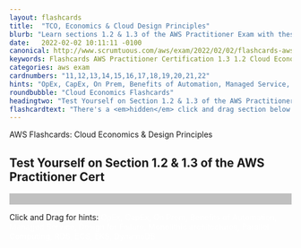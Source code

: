 ```yaml
---
layout: flashcards
title:  "TCO, Economics & Cloud Design Principles"
blurb: "Learn sections 1.2 & 1.3 of the AWS Practitioner Exam with these AWS Flashcards on cloud economics, AWS design principles."
date:   2022-02-02 10:11:11 -0100
canonical: http://www.scrumtuous.com/aws/exam/2022/02/02/flashcards-aws-cloud-economics-design-opex-capex-exam.html
keywords: Flashcards AWS Practitioner Certification 1.3 1.2 Cloud Economics Design Principles
categories: aws exam
cardnumbers: "11,12,13,14,15,16,17,18,19,20,21,22"
hints: "OpEx, CapEx, On Prem, Benefits of Automation, Managed Service, Design for Failure, Monolithic architectures, Parallel Computing, RDS, ECS, EKS, DynamoDB"
roundbubble: "Cloud Economics Flashcards"
headingtwo: "Test Yourself on Section 1.2 & 1.3 of the AWS Practitioner Cert"
flashcardtext: "There's a <em>hidden</em> click and drag section below for hints."
---
```


<span class="wow fadeInDown" data-wow-delay=".2s">AWS Flashcards: Cloud Economics & Design Principles</span>
<h2 class="wow fadeInUp" data-wow-delay=".4s">Test Yourself on Section 1.2 & 1.3 of the AWS Practitioner Cert</h2>


<div id="app" style="background-color: silver; color: #f1f1f1; font-size: 1.5REM; padding: 10px 10px 10px 10px;" 
data-name="AWS Flashcards" data-param='{ "fid" : { "$in" : [11,12,13,14,15,16,17,18,19,20,21,22] } }'></div> 


<span class="wow fadeInDown" data-wow-delay=".2s">Click and Drag for hints:
<span class="" style="color:white">
OpEx, CapEx, On Prem, Benefits of Automation, Managed Service, Design for Failure, Monolithic architectures, Parallel Computing, RDS, ECS, EKS, DynamoDB
</span>
</span>


